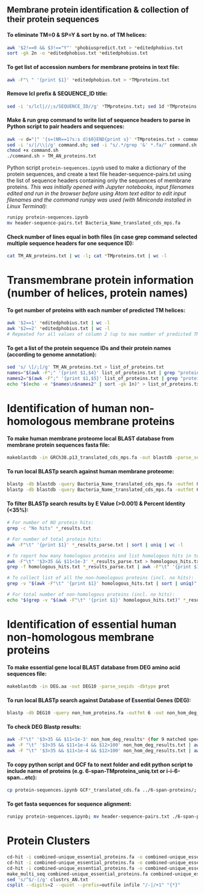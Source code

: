 ## Membrane protein identification & collection of their protein sequences
#### To eliminate TM=0 & SP=Y & sort by no. of TM helices:
```bash
awk '$2!==0 && $3!=="Y"' *phobiuspredict.txt > *editedphobius.txt
sort -gk 2n -o *editedphobius.txt *editedphobius.txt
```
#### To get list of accession numbers for membrane proteins in text file:
```bash
awk -F"\ " '{print $1}' *editedphobius.txt > *TMproteins.txt
```
#### Remove lcl prefix & SEQUENCE_ID title:
```bash
sed -i 's/lcl|//;s/SEQUENCE_ID//g' *TMproteins.txt; sed 1d *TMproteins.txt
```
#### Make & run grep command to write list of sequence headers to parse in Python script to pair headers and sequences:
```bash
awk -v d="|" '{s=(NR==1?s:s d)$0}END{print s}' *TMproteins.txt > command.sh
sed -i 's/|/\\|/g' command.sh; sed -i "s/.*/grep '&' *.fa/" command.sh
chmod +x command.sh
./command.sh > TM_AN_proteins.txt
```
Python script `protein-sequences.ipynb` used to make a dictionary of the protein sequences, and create a text file header-sequence-pairs.txt using the list of sequence headers containing only the sequences of membrane proteins.
*This was initially opened with Jupyter notebooks, input filenames edited and run in the browser before using Atom text editor to edit input filenames and the command runipy was used (with Miniconda installed in Linux Terminal):*
```bash
runipy protein-sequences.ipynb
mv header-sequence-pairs.txt Bacteria_Name_translated_cds_mps.fa
```
#### Check number of lines equal in both files (in case grep command selected multiple sequence headers for one sequence ID):
```bash
cat TM_AN_proteins.txt | wc -l; cat *TMproteins.txt | wc -l
```

# Transmembrane protein information (number of helices, protein names)
#### To get number of proteins with each number of predicted TM helices:
```bash
awk '$2==1' *editedphobius.txt | wc -l
awk '$2==2' *editedphobius.txt | wc -l
# Repeated for all values of column 2 (up to max number of predicted TM helices)
```
#### To get a list of the protein sequence IDs and their protein names (according to genome annotation): 
```bash
sed 's/ \[/;[/g' TM_AN_proteins.txt > list_of_proteins.txt
names="$(awk -F";" '{print $1,$4}' list_of_proteins.txt | grep "protein=")"
names2="$(awk -F";" '{print $1,$5}' list_of_proteins.txt | grep "protein=")"
echo "$(echo -e "$names\n$names2" | sort -gk 1n)" > list_of_proteins.txt
```

# Identification of human non-homologous membrane proteins 
#### To make human membrane proteome local BLAST database from membrane protein sequences fasta file:
```bash
makeblastdb -in GRCh38.p13_translated_cds_mps.fa -out blastdb -parse_seqids -dbtype prot
```
#### To run local BLASTp search against human membrane proteome:
```bash
blastp -db blastdb -query Bacteria_Name_translated_cds_mps.fa -outfmt 0 -out Bacteria_name_results.txt -num_threads 4
blastp -db blastdb -query Bacteria_Name_translated_cds_mps.fa -outfmt 6 -out Bacteria_name_results_parse.txt -num_threads 4
```
#### To filter BLASTp search results by E Value (>0.001) & Percent Identity (<35%):
```bash
# For number of NO protein hits:
grep -c "No hits" *_results.txt

# For number of total protein hits:
awk -F"\t" '{print $1}' *_results_parse.txt | sort | uniq | wc -l

# To report how many homologous proteins and list homologous hits in text file:
awk -F"\t" '$3>35 && $11<1e-3' *_results_parse.txt > homologous_hits.txt
grep -f homologous_hits.txt *_results_parse.txt | awk -F"\t" '{print $1}' | sort | uniq | wc -l

# To collect list of all the non-homologous proteins (incl. no hits):
grep -v "$(awk -F"\t" '{print $1}' homologous_hits.txt | sort | uniq)" *TMproteins.txt | sort > non_hom_proteins.txt

# For total number of non-homologous proteins (incl. no hits):
echo "$(grep -v "$(awk -F"\t" '{print $1}' homologous_hits.txt)" *_results_parse.txt | awk -F"\t" '{print $1}' | sort | uniq | wc -l) + $(grep -c "No hit" *_results.txt)" | bc
```

# Identification of essential human non-homologous membrane proteins
#### To make essential gene local BLAST database from DEG amino acid sequences file:
```bash
makeblastdb -in DEG.aa -out DEG10 -parse_seqids -dbtype prot
```
#### To run local BLASTp search against Database of Essential Genes (DEG):
```bash
blastp -db DEG10 -query non_hom_proteins.fa -outfmt 6 -out non_hom_deg_results.txt -num_threads 4
```
#### To check DEG Blastp results:
```bash
awk -F"\t" '$3>35 && $11<1e-3' non_hom_deg_results* (for 9 matched species)
awk -F "\t" '$3>35 && $11<1e-4 && $12>100' non_hom_deg_results.txt | awk -F "\t" '{print $1}' | sort | uniq | wc -l
awk -F "\t" '$3>35 && $11<1e-4 && $12>100' non_hom_deg_results.txt | awk -F "\t" '{print $1}' | sort | uniq > unique_essential_proteins.txt
```
#### To copy python script and GCF fa to next folder and edit python script to include name of proteins (e.g. 6-span-TMproteins_uniq.txt or i-i-6-span...etc):
```bash
cp protein-sequences.ipynb GCF*_translated_cds.fa ../6-span-proteins/; cd ../6-span-proteins/; ls -l; atom protein-sequences.ipynb
```
#### To get fasta sequences for sequence alignment:
```bash
runipy protein-sequences.ipynb; mv header-sequence-pairs.txt ./6-span-proteins_uniq.fa
```

# Protein Clusters
```bash
cd-hit -i combined-unique_essential_proteins.fa -o combined-unique_essential_proteins_cdhit_0.6 -c 0.6 -n 4 -d 0 -g 1
cd-hit -i combined-unique_essential_proteins.fa -o combined-unique_essential_proteins_cdhit_0.8 -c 0.8 -n 5 -d 0 -g 1
cd-hit -i combined-unique_essential_proteins.fa -o combined-unique_essential_proteins_cdhit_0.9 -c 0.9 -n 5 -d 0 -g 1
make_multi_seq combined-unique_essential_proteins.fa combined-unique_essential_proteins_cdhit_0.9.clstr multi-seq_0.9 5
sed 's/^$/-|/g' clustrs_AN.txt
csplit --digits=2 --quiet --prefix=outfile infile "/-|/+1" "{*}"
```
